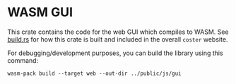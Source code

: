 # WASM GUI

This crate contains the code for the web GUI which compiles to WASM. See [build.rs](../build.rs) for how this crate is built and included in the overall `coster` website.

For debugging/development purposes, you can build the library using this command:

```
wasm-pack build --target web --out-dir ../public/js/gui
```
